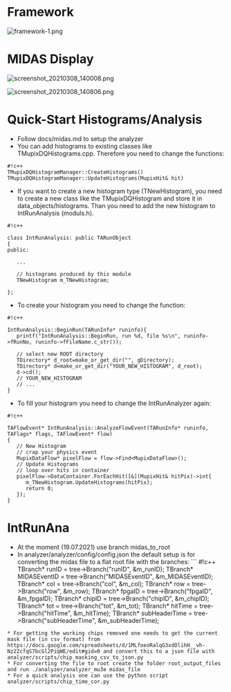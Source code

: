 # Framework #
![framework-1.png](https://bitbucket.org/repo/7zKBgbq/images/2796880107-framework-1.png)

# MIDAS Display #
![screenshot_20210308_140008.png](https://bitbucket.org/repo/7zKBgbq/images/404226720-screenshot_20210308_140008.png)

![screenshot_20210308_140806.png](https://bitbucket.org/repo/7zKBgbq/images/2183843815-screenshot_20210308_140806.png)

# Quick-Start Histograms/Analysis #
* Follow docs/midas.md to setup the analyzer
* You can add histograms to existing classes like TMupixDQHistograms.cpp. Therefore you need to change the functions:
```
#!c++
TMupixDQHistogramManager::CreateHistograms()
TMupixDQHistogramManager::UpdateHistograms(MupixHit& hit)

```
* If you want to create a new histogram type (TNewHistogram), you need to create a new class like the TMupixDQHistogram and store it in data_objects/histograms. Than you need to add the new histogram to IntRunAnalysis (moduls.h).

```
#!c++

class IntRunAnalysis: public TARunObject
{
public:

   ...

   // histograms produced by this module
   TNewHistogram m_TNewHistogram;

};
```

* To create your histogram you need to change the function:
```
#!c++

IntRunAnalysis::BeginRun(TARunInfo* runinfo){
   printf("IntRunAnalysis::BeginRun, run %d, file %s\n", runinfo->fRunNo, runinfo->fFileName.c_str());
   
   // select new ROOT directory
   TDirectory* d_root=make_or_get_dir("", gDirectory);
   TDirectory* d=make_or_get_dir("YOUR_NEW_HISTOGRAM", d_root);
   d->cd();
   // YOUR_NEW_HISTOGRAM
   // ...
}
```
* To fill your histogram you need to change the IntRunAnalyzer again:

```
#!c++

TAFlowEvent* IntRunAnalysis::AnalyzeFlowEvent(TARunInfo* runinfo, TAFlags* flags, TAFlowEvent* flow)
{
   // New Histogram
   // crap your physics event
   MupixDataFlow* pixelFlow = flow->Find<MupixDataFlow>();
   // Update Histograms
   // loop over hits in container
   pixelFlow->DataContainer.ForEachHit([&](MupixHit& hitPix)->int{
      m_TNewHistogram.UpdateHistograms(hitPix);
      return 0;
   });
}
```

# IntRunAna #
* At the moment (19.07.2021) use branch midas_to_root
* In analyzer/analyzer/config/config.json the default setup is for converting the midas file to a flat root file with the branches:   ```
#!c++
TBranch* runID = tree->Branch("runID", &m_runID);
TBranch* MIDASEventID = tree->Branch("MIDASEventID", &m_MIDASEventID);
TBranch* col = tree->Branch("col", &m_col);
TBranch* row = tree->Branch("row", &m_row);
TBranch* fpgaID = tree->Branch("fpgaID", &m_fpgaID);
TBranch* chipID = tree->Branch("chipID", &m_chipID);
TBranch* tot = tree->Branch("tot", &m_tot);
TBranch* hitTime = tree->Branch("hitTime", &m_hitTime);
TBranch* subHeaderTime = tree->Branch("subHeaderTime", &m_subHeaderTime);
```
* For getting the working chips removed one needs to get the current mask file (in csv format) from https://docs.google.com/spreadsheets/d/1MLfoeoRalqG3xdOlihH__vh-Nz2ZcfqS7bcGl2PiqWE/edit#gid=0 and convert this to a json file with analyzer/scripts/chip_masking_csv_to_json.py
* For converting the file to root create the folder root_output_files and run ./analyzer/analyzer_mu3e midas_file
* For a quick analysis one can use the python script analyzer/scripts/chip_time_cor.py